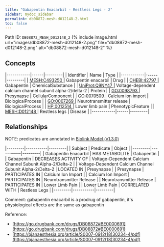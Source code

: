 ```yaml
---
title: "Gabapentin Enacarbil - Restless Legs - 2"
sidebar: mydoc_sidebar
permalink: db08872-mesh-d012148-2.html
toc: false 
---
```



Path ID: `DB08872_MESH_D012148_2`
{% include image.html url="images/db08872-mesh-d012148-2.png" file="db08872-mesh-d012148-2.png" alt="db08872-mesh-d012148-2" %}

## Concepts

|------------|------|---------|
| Identifier | Name | Type    |
|------------|------|---------|
| <a href="https://identifiers.org/MESH:C493250">MESH:C493250 </a> | Gabapentin enacarbil | Drug |
| <a href="https://identifiers.org/CHEBI:42797">CHEBI:42797 </a> | Gabapentin | ChemicalSubstance |
| <a href="https://identifiers.org/UniProt:Q9NY47">UniProt:Q9NY47 </a> | Voltage-dependent calcium channel subunit alpha-2/delta-2 | Protein |
| <a href="https://identifiers.org/GO:0098793">GO:0098793 </a> | Presynapse | CellularComponent |
| <a href="https://identifiers.org/GO:0070509">GO:0070509 </a> | Calcium ion import | BiologicalProcess |
| <a href="https://identifiers.org/GO:0007269">GO:0007269 </a> | Neurotransmitter release | BiologicalProcess |
| <a href="https://identifiers.org/HP:0012514">HP:0012514 </a> | Lower limb pain | PhenotypicFeature |
| <a href="https://identifiers.org/MESH:D012148">MESH:D012148 </a> | Restless legs | Disease |
|------------|------|---------|

## Relationships


NOTE: predicates are annotated in <a href="https://github.com/biolink/biolink-model/releases/tag/v1.3.0">Biolink Model (v1.3.0)</a>

|---------|-----------|---------|
| Subject | Predicate | Object  |
|---------|-----------|---------|
| Gabapentin Enacarbil | HAS METABOLITE | Gabapentin |
| Gabapentin | DECREASES ACTIVITY OF | Voltage-Dependent Calcium Channel Subunit Alpha-2/Delta-2 |
| Voltage-Dependent Calcium Channel Subunit Alpha-2/Delta-2 | LOCATED IN | Presynapse |
| Presynapse | PARTICIPATES IN | Calcium Ion Import |
| Calcium Ion Import | PARTICIPATES IN | Neurotransmitter Release |
| Neurotransmitter Release | PARTICIPATES IN | Lower Limb Pain |
| Lower Limb Pain | CORRELATED WITH | Restless Legs |
|---------|-----------|---------|

Comment: gabapentin enacarbil is a prodrug of gabapentin, it's physiological effects are the same as gabapentin

Reference: 
  - [https://go.drugbank.com/drugs/DB08872#BE0000691](https://go.drugbank.com/drugs/DB08872#BE0000691)
  - [https://bjanaesthesia.org/article/S0007-0912(18)30234-4/pdf](https://bjanaesthesia.org/article/S0007-0912(18)30234-4/pdf)
